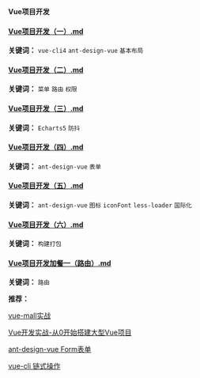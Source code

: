 **Vue项目开发**

#### [Vue项目开发（一）.md](guide/Vue项目开发/Vue项目开发（一）.md)

**关键词：** `vue-cli4` `ant-design-vue` `基本布局`

#### [Vue项目开发（二）.md](guide/Vue项目开发/Vue项目开发（二）.md)

**关键词：** `菜单` `路由` `权限`

#### [Vue项目开发（三）.md](guide/Vue项目开发/Vue项目开发（三）.md)

**关键词：** `Echarts5` `防抖`

#### [Vue项目开发（四）.md](guide/Vue项目开发/Vue项目开发（四）.md)

**关键词：** `ant-design-vue` `表单`

#### [Vue项目开发（五）.md](guide/Vue项目开发/Vue项目开发（五）.md)

**关键词：** `ant-design-vue` `图标` `iconFont` `less-loader` `国际化`

#### [Vue项目开发（六）.md](guide/Vue项目开发/Vue项目开发（六）.md)

**关键词：** `构建打包`

#### [Vue项目开发加餐一（路由）.md](guide/Vue项目开发/Vue项目开发加餐一（路由）.md)

**关键词：** `路由`

**推荐：**

[vue-mall实战](https://github.com/snowLeopard93/vue-mall)

[Vue开发实战-从0开始搭建大型Vue项目](https://time.geekbang.org/course/intro/100024601)

[ant-design-vue Form表单](https://www.antdv.com/components/form-cn/)

[vue-cli 链式操作](https://cli.vuejs.org/zh/guide/webpack.html#%E9%93%BE%E5%BC%8F%E6%93%8D%E4%BD%9C-%E9%AB%98%E7%BA%A7)
